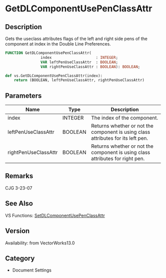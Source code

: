 # GetDLComponentUsePenClassAttr

## Description
Gets the useclass attributes flags of the left and right side pens of the component at index in the Double Line Preferences.

```pascal
FUNCTION GetDLComponentUsePenClassAttr(
				index                    : INTEGER;
				VAR leftPenUseClassAttr  : BOOLEAN;
				VAR rightPenUseClassAttr : BOOLEAN): BOOLEAN;
```

```python
def vs.GetDLComponentUsePenClassAttr(index):
    return (BOOLEAN, leftPenUseClassAttr, rightPenUseClassAttr)
```

## Parameters
|Name|Type|Description|
|---|---|---|
|index|INTEGER|The index of the component.|
|leftPenUseClassAttr|BOOLEAN|Returns whether or not the component is using class attributes for its left pen.|
|rightPenUseClassAttr|BOOLEAN|Returns whether or not the component is using class attributes for right pen.|

## Remarks
CJG 3-23-07

## See Also
VS Functions:
[SetDLComponentUsePenClassAttr](SetDLComponentUsePenClassAttr.md)

## Version
Availability: from VectorWorks13.0

## Category
* Document Settings

